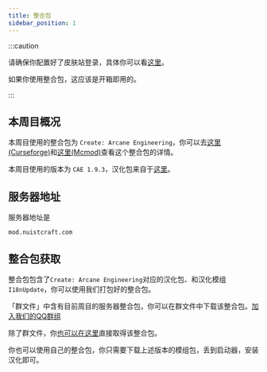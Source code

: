 ```yaml
---
title: 整合包
sidebar_position: 1
---
```


:::caution

请确保你配置好了皮肤站登录，具体你可以看[这里](/docs/register)。

如果你使用整合包，这应该是开箱即用的。

:::

## 本周目概况

本周目使用的整合包为 `Create: Arcane Engineering`，你可以去[这里(Curseforge)](https://www.curseforge.com/minecraft/modpacks/create-arcane-engineering)和[这里(Mcmod)](https://www.mcmod.cn/modpack/701.html)查看这个整合包的详情。

本周目使用的版本为 `CAE 1.9.3`，汉化包来自于[这里](https://www.bilibili.com/video/BV13u411G7vH)。

## 服务器地址

服务器地址是

```text
mod.nuistcraft.com
```

## 整合包获取

整合包包含了`Create: Arcane Engineering`对应的汉化包、和汉化模组`I18nUpdate`，你可以使用我们打包好的整合包。

「群文件」中含有目前周目的服务器整合包，你可以在群文件中下载该整合包。[加入我们的QQ群组](https://jq.qq.com/?_wv=1027&k=5EgjjUQV)

除了群文件，你[也可以在这里](https://nvme0n1p1.brain0.dev/AlidriveShare/Create%20Arcane%20Engineering.7z)直接取得该整合包。

你也可以使用自己的整合包，你只需要下载上述版本的模组包，丢到启动器，安装汉化即可。
